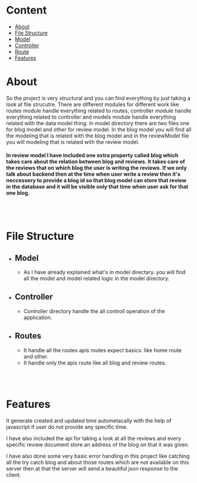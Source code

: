 # Content

- [About](#about)
- [File Structure](#file-structure)
- [Model](#model)
- [Controller](#controller)
- [Route](#route)
- [Features](#features)

# About

So the project is very structural and you can find everything by just taking a look at file strucutre. There are different modules for different work like routes module handle everything related to routes, controller module handle everything related to controller and models module handle everything related with the data model thing.
In model directory there are two files one for blog model and other for review model. In the blog model you will find all the modeling that is related with the blog model and in the reviewModel file you will modeling that is related with the review model.

#### In review model I have included one extra property called blog which takes care about the relation between blog and reviews. It takes care of the reviews that on which blog the user is writing the reviews. If we only talk about backend then at the time when user write a review then it's neccessery to provide a blog id so that blog model can store that review in the database and it will be visible only that time when user ask for that one blog.

<br>
<br>

# File Structure

- ## Model

  - As I have already explained what's in model directary. you will find all the model and model related logic in the model directory.

- ## Controller

  - Controller directory handle the all controll operation of the application.

- ## Routes

  - It handle all the routes apis routes expect basics. like home route and other.
  - It handle only the apis route like all blog and review routes.

<br>
<br>

# Features

It generate created and updated time autometacally with the help of javascript if user do not provide any specific time.

I have also included the api for taking a look at all the reviews and every specific review document store an address of the blog on that it was given.

I have also done some very basic error handling in this project like catching all the try catch blog and about those routes which are not available on this server then at that the server will send a beautiful json response to the client.
